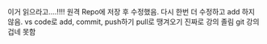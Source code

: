 이거 읽으라고....!!!!
원격 Repo에 저장 후 수정했음.
다시 한번 더 수정하고 add 하지 않음.
vs code로 add, commit, push하기
pull로 땡겨오기
진짜로 강의 졸림
git 
강의 겁네 못함
